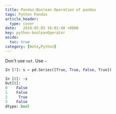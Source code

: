 ```yaml
---
title: Pandas:Boolean Operation of pandas
tags: Python Pandas 
article_header:
  type: cover
date:   2018-05-03 16:01:40 +0800
key: python-booleanOperator
aside:
  toc: true
category: [Note,Python]
---
```






Don't use `not`. Use `~`

```python
In [7]: s = pd.Series([True, True, False, True])

In [8]: ~s
Out[8]: 
0    False
1    False
2     True
3    False
dtype: bool

```







